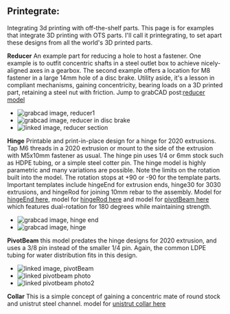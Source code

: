 ## Printegrate:
Integrating 3d printing with off-the-shelf parts. This page is for examples that integrate 3D printing with OTS parts.  I'll call it printegrating, to set apart these designs from all the world's 3D printed parts.

**Reducer**
An example part for reducing a hole to host a fastener.  One example is to outfit concentric shafts in a steel outlet box to achieve nicely-aligned axes in a gearbox.   The second example offers a location for M8 fastener in a large 14mm hole of a disc brake.  Utility aside, it's a lesson in compliant mechanisms, gaining concentricity, bearing loads on a 3D printed part, retaining a steel nut with friction.  Jump to grabCAD post:[reducer model](https://grabcad.com/library/reducer-115)
- ![grabcad image, reducer1](https://d2t1xqejof9utc.cloudfront.net/screenshots/pics/bf1a57fef2f3299b50b64ec13ba34092/original.jpg)
- ![grabcad image, reducer in disc brake](https://d2t1xqejof9utc.cloudfront.net/screenshots/pics/7da5515543f983b4f8067bdb2cd499ce/original.jpg)
- ![linked image, reducer section](https://d2t1xqejof9utc.cloudfront.net/screenshots/pics/37432ac2405823741c98dce59bbf3fd1/original.JPG)

**Hinge**
Printable and print-in-place design for a hinge for 2020 extrusions. Tap M6 threads in a 2020 extrusion or mount to the side of the extrusion with M5x10mm fastener as usual.  The hinge pin uses 1/4 or 6mm stock such as HDPE tubing, or a simple steel cotter pin. The hinge model is highly parametric and many variations are possible. Note the limits on the rotation built into the model.  The rotation stops at +90 or -90 for the template parts.  Important templates include hingeEnd for extrusion ends, hinge30 for 3030 extrusions, and hingeRod for joining 10mm rebar to the assembly.  Model for [hingeEnd here](https://grabcad.com/library/hinge_end-1), model for [hingeRod here](https://grabcad.com/library/hingerod-1) and model for [pivotBeam here](https://grabcad.com/library/pivotbeam-1) which features dual-rotation for 180 degrees while maintaining strength.
- ![grabcad image, hinge end](https://d2t1xqejof9utc.cloudfront.net/screenshots/pics/f669f96e0e3e77caca9a3cbfcb0a2fa9/original.jpg)
- ![grabcad image, hinge](https://d2t1xqejof9utc.cloudfront.net/screenshots/pics/7da5515543f983b4f8067bdb2cd499ce/original.jpg)

**PivotBeam**
this model predates the hinge designs for 2020 extrusion, and uses a 3/8 pin instead of the smaller 1/4 pin.  Again, the common LDPE tubing for water distribution fits in this design.
- ![linked image, pivotBeam](https://d2t1xqejof9utc.cloudfront.net/screenshots/pics/429120eb8b0ff14aba73812c9da91e6d/original.JPG)
- ![linked pivotbeam photo](https://d2t1xqejof9utc.cloudfront.net/screenshots/pics/664899e789a93b41ac4b7d161640d058/original.jpg)
- ![linked pivotbeam photo2](https://d2t1xqejof9utc.cloudfront.net/screenshots/pics/a3ca020667c495bd0a8325c0842493a8/original.jpg)

**Collar**
This is a simple concept of gaining a concentric mate of round stock and unistrut steel channel. model for [unistrut collar here](https://grabcad.com/library/collar-14)
